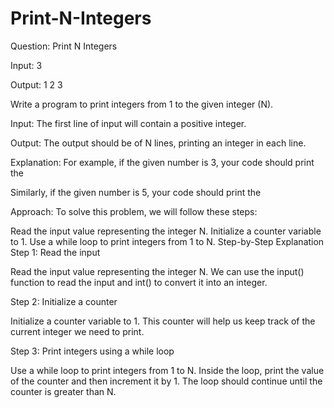 # Print-N-Integers

Question: Print N Integers

Input: 3

Output: 1 2 3

Write a program to print integers from 1 to the given integer (N).

Input:
The first line of input will contain a positive integer.

Output:
The output should be of N lines, printing an integer in each line.

Explanation:
For example, if the given number is 3, your code should print the

Similarly, if the given number is 5, your code should print the

Approach:
To solve this problem, we will follow these steps:

Read the input value representing the integer N.
Initialize a counter variable to 1.
Use a while loop to print integers from 1 to N.
Step-by-Step Explanation
Step 1: Read the input

Read the input value representing the integer N. We can use the input() function to read the input and int() to convert it into an integer.

Step 2: Initialize a counter

Initialize a counter variable to 1. This counter will help us keep track of the current integer we need to print.

Step 3: Print integers using a while loop

Use a while loop to print integers from 1 to N. Inside the loop, print the value of the counter and then increment it by 1. The loop should continue until the counter is greater than N.

